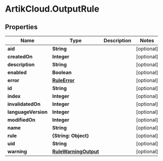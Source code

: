 # ArtikCloud.OutputRule

## Properties
Name | Type | Description | Notes
------------ | ------------- | ------------- | -------------
**aid** | **String** |  | [optional] 
**createdOn** | **Integer** |  | [optional] 
**description** | **String** |  | [optional] 
**enabled** | **Boolean** |  | [optional] 
**error** | [**RuleError**](RuleError.md) |  | [optional] 
**id** | **String** |  | [optional] 
**index** | **Integer** |  | [optional] 
**invalidatedOn** | **Integer** |  | [optional] 
**languageVersion** | **Integer** |  | [optional] 
**modifiedOn** | **Integer** |  | [optional] 
**name** | **String** |  | [optional] 
**rule** | **{String: Object}** |  | [optional] 
**uid** | **String** |  | [optional] 
**warning** | [**RuleWarningOutput**](RuleWarningOutput.md) |  | [optional] 


